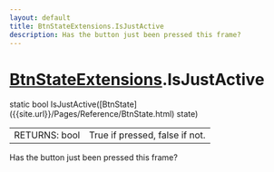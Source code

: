```yaml
---
layout: default
title: BtnStateExtensions.IsJustActive
description: Has the button just been pressed this frame?
---
```

# [BtnStateExtensions]({{site.url}}/Pages/Reference/BtnStateExtensions.html).IsJustActive

<div class='signature' markdown='1'>
static bool IsJustActive([BtnState]({{site.url}}/Pages/Reference/BtnState.html) state)
</div>

|  |  |
|--|--|
|RETURNS: bool|True if pressed, false if not.|

Has the button just been pressed this frame?




